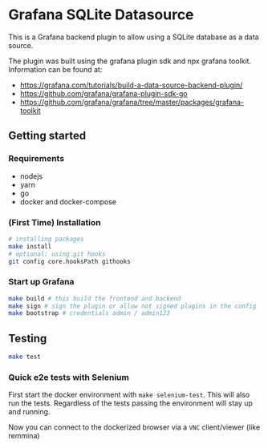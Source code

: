 # Grafana SQLite Datasource

This is a Grafana backend plugin to allow using a SQLite database as a data source.

The plugin was built using the grafana plugin sdk and npx grafana toolkit. Information can be
found at:

- <https://grafana.com/tutorials/build-a-data-source-backend-plugin/>
- <https://github.com/grafana/grafana-plugin-sdk-go>
- <https://github.com/grafana/grafana/tree/master/packages/grafana-toolkit>

## Getting started

### Requirements

- nodejs
- yarn
- go
- docker and docker-compose

### (First Time) Installation

```BASH
# installing packages
make install
# optional: using git hooks
git config core.hooksPath githooks
```

### Start up Grafana

```BASH
make build # this build the frontend and backend
make sign # sign the plugin or allow not signed plugins in the config
make bootstrap # credentials admin / admin123
```

## Testing

```BASH
make test
```

### Quick e2e tests with Selenium

First start the docker environment with `make selenium-test`. This will also run the tests.
Regardless of the tests passing the environment will stay up and running.

Now you can connect to the dockerized browser via a `VNC` client/viewer (like remmina)
